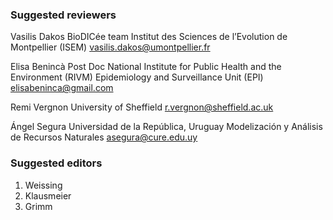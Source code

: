 ### Suggested reviewers
Vasilis Dakos
BioDICée team
Institut des Sciences de l’Evolution de Montpellier (ISEM)
vasilis.dakos@umontpellier.fr

Elisa Benincà
Post Doc
National Institute for Public Health and the Environment (RIVM)
Epidemiology and Surveillance Unit (EPI)
elisabeninca@gmail.com

Remi Vergnon
University of Sheffield
r.vergnon@sheffield.ac.uk

Ángel Segura
Universidad de la República, Uruguay
Modelización y Análisis de Recursos Naturales
asegura@cure.edu.uy​

### Suggested editors
1. Weissing
2. Klausmeier
3. Grimm

